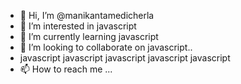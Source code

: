 - 👋 Hi, I’m @manikantamedicherla
- 👀 I’m interested in javascript
- 🌱 I’m currently learning javascript
- 💞️ I’m looking to collaborate on javascript..
- javascript javascript javascript javascript javascript
- 📫 How to reach me ...

<!---
manikantamedicherla/manikantamedicherla is a ✨ special ✨ repository because its `README.md` (this file) appears on your GitHub profile.
You can click the Preview link to take a look at your changes.
--->
